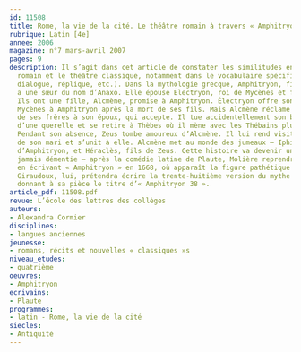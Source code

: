 ```yaml
---
id: 11508
title: Rome, la vie de la cité. Le théâtre romain à travers « Amphitryon », de Plaute
rubrique: Latin [4e]
annee: 2006
magazine: n°7 mars-avril 2007
pages: 9
description: Il s’agit dans cet article de constater les similitudes entre le théâtre
  romain et le théâtre classique, notamment dans le vocabulaire spécifique (monologue,
  dialogue, réplique, etc.). Dans la mythologie grecque, Amphitryon, fils d’Alcée,
  a une sœur du nom d’Anaxo. Elle épouse Électryon, roi de Mycènes et frère d’Alcée.
  Ils ont une fille, Alcmène, promise à Amphitryon. Électryon offre son royaume de
  Mycènes à Amphitryon après la mort de ses fils. Mais Alcmène réclame la vengeance
  de ses frères à son époux, qui accepte. Il tue accidentellement son beau-père lors
  d’une querelle et se retire à Thèbes où il mène avec les Thébains plusieurs expéditions.
  Pendant son absence, Zeus tombe amoureux d’Alcmène. Il lui rend visite sous l’aspect
  de son mari et s’unit à elle. Alcmène met au monde des jumeaux – Iphiclès, fils
  d’Amphitryon, et Héraclès, fils de Zeus. Cette histoire va devenir une source d’inspiration
  jamais démentie – après la comédie latine de Plaute, Molière reprendra le mythe
  en écrivant « Amphitryon » en 1668, où apparaît la figure pathétique du mari trompé.
  Giraudoux, lui, prétendra écrire la trente-huitième version du mythe en 1929 en
  donnant à sa pièce le titre d’« Amphitryon 38 ».
article_pdf: 11508.pdf
revue: L’école des lettres des collèges
auteurs:
- Alexandra Cormier
disciplines:
- langues anciennes
jeunesse:
- romans, récits et nouvelles « classiques »s
niveau_etudes:
- quatrième
oeuvres:
- Amphitryon
ecrivains:
- Plaute
programmes:
- latin - Rome, la vie de la cité
siecles:
- Antiquité
---
```

